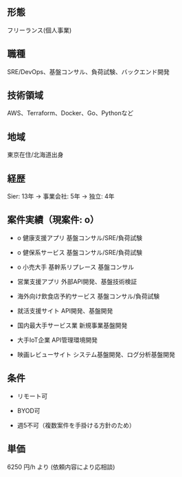 ## 形態

フリーランス(個人事業)

## 職種

SRE/DevOps、基盤コンサル、負荷試験、バックエンド開発

## 技術領域

AWS、Terraform、Docker、Go、Pythonなど

## 地域

東京在住/北海道出身

## 経歴

Sier: 13年 -> 事業会社: 5年 -> 独立: 4年

## 案件実績（現案件: o）

- o 健康支援アプリ 基盤コンサル/SRE/負荷試験

- o 健保系サービス 基盤コンサル/SRE/負荷試験

- o 小売大手 基幹系リプレース 基盤コンサル

- 営業支援アプリ 外部API開発、基盤技術検証

- 海外向け飲食店予約サービス 基盤コンサル/負荷試験

- 就活支援サイト API開発、基盤開発

- 国内最大手サービス業 新規事業基盤開発

- 大手IoT企業 API管理環境開発

- 映画レビューサイト システム基盤開発、ログ分析基盤開発

## 条件

- リモート可

- BYOD可

- 週5不可（複数案件を手掛ける方針のため）

## 単価

6250 円/h より (依頼内容により応相談)
